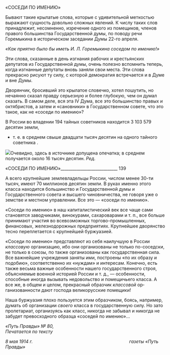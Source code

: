 «СОСЕДИ ПО ИМЕНИЮ»

Бывают такие крылатые слова, которые с удивительной меткостью выражают сущ­ность довольно сложных явлений. К числу таких слов принадлежит, несомненно, изре­чение одного из помещиков, членов правого большинства Государственной думы, по поводу речи Горемыкина в историческом заседании Думы 22-го апреля.

_«Как приятно было бы иметь И. Л. Горемыкина соседом по_ _имению!»_

Эти слова, сказанные в день изгнания рабочих и крестьянских депутатов из Государ­ственной думы, очень полезно вспомнить теперь, когда изгнанные депутаты вновь за­няли свои места. Эти слова прекрасно рисуют ту силу, с которой демократия встречает­ся и в Думе и вне Думы.

Дворянчик, бросивший это крылатое словечко, хотел пошутить, но нечаянно сказал правду серьезную и более глубокую, чем он думал сказать. В самом деле, вся эта IV Дума, все это большинство правых и октябристов, а затем и «сановники» в Государст­венном совете, что это такое, как не «соседи по имению»?

В России во владении 194 тайных советников находится 3 103 579 десятин земли,

* т. е. в среднем свыше двадцати тысяч десятин на одного тайного советника .

![](file:///C:/Users/bot32/AppData/Local/Temp/msohtmlclip1/01/clip_image001.png)Очевидно, здесь в источнике допущена опечатка; в среднем получается около 16 тысяч десятин. _Ред._

  

«СОСЕДИ ПО ИМЕНИЮ»____________________________ 139

А всего крупнейшие землевладельцы России, числом менее 30-ти тысяч, имеют 70 миллионов десятин земли. В руках именно этого класса находится большинство и Го­сударственной думы и Государственного совета и высшего чиновничества, не говоря уже о земстве и местном управлении. Все это — «соседи по имению».

«Соседи по имению» в наш капиталистический век все чаще сами становятся заво­дчиками, винокурами, сахароварами и т. п., все больше принимают участия во всевоз­можных торгово-промышленных, финансовых, железнодорожных предприятиях. Крупнейшее дворянство тесно переплетается с крупнейшей буржуазией.

«Соседи по имению» представляют из себя наилучшую в России _классовую_ органи­зацию, ибо они организованы не только по-соседски, не только в союзы, по также орга­низованы как государственная сила. Все важнейшие учреждения заняты ими, построе­ны «по их образу и подобию», соответственно их «нуждам» и интересам. Конечно, есть также весьма важные особенности нашего государственного строя, объясняемые воен­ной историей России и т. д., — особенности, способные иногда вызывать недовольство и помещичьего класса. А все же, в общем и целом, прекрасный образчик _классовой_ ор­ганизованности дают господа великорусские помещики!

Наша буржуазия плохо пользуется этим образчиком, боясь, например, думать об ор­ганизации _своего_ класса в государственную силу. Но зато пролетариат, организуясь как класс, никогда не забывал и никогда не забудет превосходного образца «соседей по имению»...

_«Путь Правды» № 80,                                                                     Печатается по тексту_

_8 мая 1914 г.                                                                             газеты «Путь Правды»_